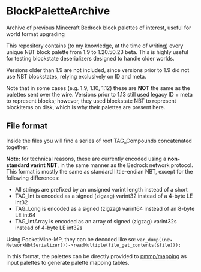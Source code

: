 # BlockPaletteArchive
Archive of previous Minecraft Bedrock block palettes of interest, useful for world format upgrading

This repository contains (to my knowledge, at the time of writing) every unique NBT block palette from 1.9 to 1.20.50.23 beta. This is highly useful for testing blockstate deserializers designed to handle older worlds.

Versions older than 1.9 are not included, since versions prior to 1.9 did not use NBT blockstates, relying exclusively on ID and meta.

Note that in some cases (e.g. 1.9, 1.10, 1.12) these are **NOT** the same as the palettes sent over the wire. Versions prior to 1.13 still used legacy ID + meta to represent blocks; however, they used blockstate NBT to represent blockitems on disk, which is why their palettes are present here.

## File format
Inside the files you will find a series of root TAG_Compounds concatenated together.

**Note:** for technical reasons, these are currently encoded using a **non-standard varint NBT**, in the same manner as the Bedrock network protocol. This format is mostly the same as standard little-endian NBT, except for the following differences:

- All strings are prefixed by an unsigned varint length instead of a short
- TAG_Int is encoded as a signed (zigzag) varint32 instead of a 4-byte LE int32
- TAG_Long is encoded as a signed (zigzag) varint64 instead of an 8-byte LE int64
- TAG_IntArray is encoded as an array of signed (zigzag) varint32s instead of 4-byte LE int32s

Using PocketMine-MP, they can be decoded like so: `var_dump((new NetworkNbtSerializer())->readMultiple(file_get_contents($file)));`

In this format, the palettes can be directly provided to [pmmp/mapping](https://github.com/pmmp/mapping) as input palettes to generate palette mapping tables.
